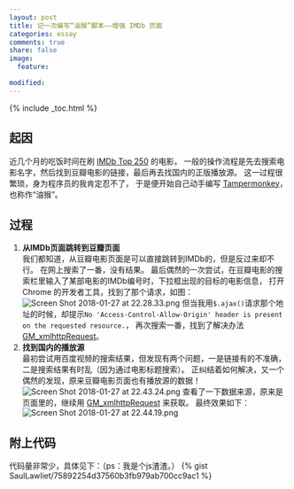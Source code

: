 ```yaml
---
layout: post
title: 记一次编写“油猴”脚本——增强 IMDb 页面
categories: essay
comments: true
share: false
image:
  feature: 

modified:
---
```


{% include _toc.html %}

## 起因
近几个月的吃饭时间在刷 [IMDb Top 250](http://www.imdb.com/chart/top) 的电影，
一般的操作流程是先去搜索电影名字，然后找到豆瓣电影的链接，最后再去找国内的正版播放源。
这一过程很繁琐，身为程序员的我肯定忍不了，
于是便开始自己动手编写 [Tampermonkey](http://tampermonkey.net/)，也称作“油猴”。

## 过程
1. **从IMDb页面跳转到豆瓣页面**  
我们都知道，从豆瓣电影页面是可以直接跳转到IMDb的，但是反过来却不行。
在网上搜索了一番，没有结果。
最后偶然的一次尝试，在豆瓣电影的搜索栏里输入了某部电影的IMDb编号时，下拉框出现的目标的电影信息，
打开 Chrome 的开发者工具，找到了那个请求，如图：
![Screen Shot 2018-01-27 at 22.28.33.png](https://i.loli.net/2018/01/27/5a6c8cff4398d.png)
但当我用`$.ajax()`请求那个地址的时候，却提示`No 'Access-Control-Allow-Origin' header is present on the requested resource.`，
再次搜索一番，找到了解决办法 [GM_xmlhttpRequest](https://tampermonkey.net/documentation.php#GM_xmlhttpRequest)。
1. **找到国内的播放源**  
最初尝试用百度视频的搜索结果，但发现有两个问题，一是链接有的不准确，二是搜索结果有时乱（因为通过电影标题搜索）。
正纠结着如何解决，又一个偶然的发现，原来豆瓣电影页面也有播放源的数据！
![Screen Shot 2018-01-27 at 22.43.24.png](https://i.loli.net/2018/01/27/5a6c902d3e8fe.png)
查看了一下数据来源，原来是页面里的，继续用 [GM_xmlhttpRequest](https://tampermonkey.net/documentation.php#GM_xmlhttpRequest) 来获取。
最终效果如下：
![Screen Shot 2018-01-27 at 22.44.19.png](https://i.loli.net/2018/01/27/5a6c9060db296.png)

## 附上代码
代码量非常少，具体见下：（ps：我是个js渣渣。）
{% gist SaulLawliet/75892254d37560b3fb979ab700cc9ac1 %}
